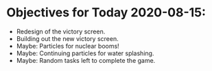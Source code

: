 # Objectives for Today 2020-08-15:

- Redesign of the victory screen.
- Building out the new victory screen.
- Maybe: Particles for nuclear booms!
- Maybe: Continuing particles for water splashing.
- Maybe: Random tasks left to complete the game.
